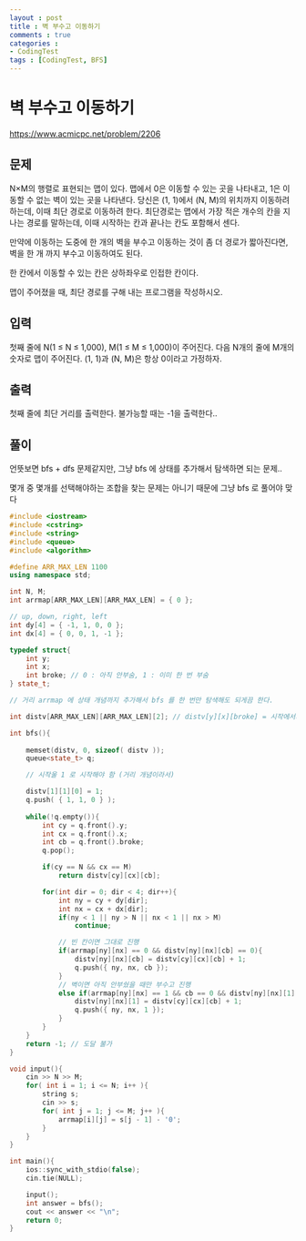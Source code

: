 ```yaml
---
layout : post
title : 벽 부수고 이동하기
comments : true
categories : 
- CodingTest
tags : [CodingTest, BFS]
---
```


# 벽 부수고 이동하기

https://www.acmicpc.net/problem/2206

## 문제
N×M의 행렬로 표현되는 맵이 있다. 맵에서 0은 이동할 수 있는 곳을 나타내고, 1은 이동할 수 없는 벽이 있는 곳을 나타낸다. 당신은 (1, 1)에서 (N, M)의 위치까지 이동하려 하는데, 이때 최단 경로로 이동하려 한다. 최단경로는 맵에서 가장 적은 개수의 칸을 지나는 경로를 말하는데, 이때 시작하는 칸과 끝나는 칸도 포함해서 센다.

만약에 이동하는 도중에 한 개의 벽을 부수고 이동하는 것이 좀 더 경로가 짧아진다면, 벽을 한 개 까지 부수고 이동하여도 된다.

한 칸에서 이동할 수 있는 칸은 상하좌우로 인접한 칸이다.

맵이 주어졌을 때, 최단 경로를 구해 내는 프로그램을 작성하시오.

## 입력
첫째 줄에 N(1 ≤ N ≤ 1,000), M(1 ≤ M ≤ 1,000)이 주어진다. 다음 N개의 줄에 M개의 숫자로 맵이 주어진다. (1, 1)과 (N, M)은 항상 0이라고 가정하자.

## 출력
첫째 줄에 최단 거리를 출력한다. 불가능할 때는 -1을 출력한다..


## 풀이

언뜻보면 bfs + dfs 문제같지만, 그냥 bfs 에 상태를 추가해서 탐색하면 되는 문제..

몇개 중 몇개를 선택해야하는 조합을 찾는 문제는 아니기 때문에 그냥 bfs 로 풀어야 맞다

```cpp
#include <iostream>
#include <cstring>
#include <string>
#include <queue>
#include <algorithm>

#define ARR_MAX_LEN 1100
using namespace std;

int N, M;
int arrmap[ARR_MAX_LEN][ARR_MAX_LEN] = { 0 };

// up, down, right, left
int dy[4] = { -1, 1, 0, 0 };
int dx[4] = { 0, 0, 1, -1 };

typedef struct{
    int y;
    int x;
    int broke; // 0 : 아직 안부숨, 1 : 이미 한 번 부숨
} state_t;

// 거리 arrmap 에 상태 개념까지 추가해서 bfs 를 한 번만 탐색해도 되게끔 한다.

int distv[ARR_MAX_LEN][ARR_MAX_LEN][2]; // distv[y][x][broke] = 시작에서의 거리(시작을 1로)

int bfs(){
    
    memset(distv, 0, sizeof( distv ));
    queue<state_t> q;

    // 시작울 1 로 시작해야 함 (거리 개념이라서)

    distv[1][1][0] = 1;
    q.push( { 1, 1, 0 } );
    
    while(!q.empty()){
        int cy = q.front().y;
        int cx = q.front().x;
        int cb = q.front().broke;
        q.pop();

        if(cy == N && cx == M) 
            return distv[cy][cx][cb];

        for(int dir = 0; dir < 4; dir++){
            int ny = cy + dy[dir];
            int nx = cx + dx[dir];
            if(ny < 1 || ny > N || nx < 1 || nx > M)
                continue;

            // 빈 칸이면 그대로 진행
            if(arrmap[ny][nx] == 0 && distv[ny][nx][cb] == 0){
                distv[ny][nx][cb] = distv[cy][cx][cb] + 1;
                q.push({ ny, nx, cb });
            }
            // 벽이면 아직 안부쉈을 때만 부수고 진행
            else if(arrmap[ny][nx] == 1 && cb == 0 && distv[ny][nx][1] == 0){
                distv[ny][nx][1] = distv[cy][cx][cb] + 1;
                q.push({ ny, nx, 1 });
            }   
        }
    }
    return -1; // 도달 불가
}

void input(){
    cin >> N >> M;
    for( int i = 1; i <= N; i++ ){
        string s;
        cin >> s;
        for( int j = 1; j <= M; j++ ){
            arrmap[i][j] = s[j - 1] - '0';
        }
    }
}

int main(){
    ios::sync_with_stdio(false);
    cin.tie(NULL);

    input();
    int answer = bfs();
    cout << answer << "\n";
    return 0;
}


```
